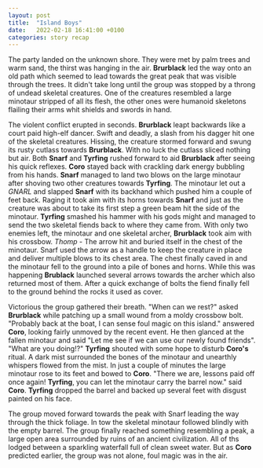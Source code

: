 ```yaml
---
layout: post
title:  "Island Boys"
date:   2022-02-18 16:41:00 +0100
categories: story recap
---
```

The party landed on the unknown shore. They were met by palm trees and warm sand, the thirst was hanging in the air. **Brurblack** led the way onto an old path which seemed to lead towards the great peak that was visible through the trees. It didn't take long until the group was stopped by a throng of undead skeletal creatures. One of the creatures resembled a large minotaur stripped of all its flesh, the other ones were humanoid skeletons flailing their arms whit shields and swords in hand.

The violent conflict erupted in seconds. **Brurblack** leapt backwards like a court paid high-elf dancer. Swift and deadly, a slash from his dagger hit one of the skeletal creatures. Hissing, the creature stormed forward and swung its rusty cutlass towards **Brurblack**. With no luck the cutlass sliced nothing but air. Both **Snarf** and **Tyrfing** rushed forward to aid **Brurblack** after seeing his quick reflexes. **Coro** stayed back with crackling dark energy bubbling from his hands. **Snarf** managed to land two blows on the large minotaur after shoving two other creatures towards **Tyrfing**. The minotaur let out a *GNARL* and slapped **Snarf** with its backhand which pushed him a couple of feet back. Raging it took aim with its horns towards **Snarf** and just as the creature was about to take its first step a green beam hit the side of the minotaur. **Tyrfing** smashed his hammer with his gods might and managed to send the two skeletal fiends back to where they came from. With only two enemies left, the minotaur and one skeletal archer, **Brurblack** took aim with his crossbow. *Thomp* - The arrow hit and buried itself in the chest of the minotaur. Snarf used the arrow as a handle to keep the creature in place and deliver multiple blows to its chest area. The chest finally caved in and the minotaur fell to the ground into a pile of bones and horns. While this was happening **Brublack** launched several arrows towards the archer which also returned most of them. After a quick exchange of bolts the fiend finally fell to the ground behind the rocks it used as cover.

Victorious the group gathered their breath. "When can we rest?" asked **Brurblack** while patching up a small wound from a moldy crossbow bolt. "Probably back at the boat, I can sense foul magic on this island." answered **Coro**, looking fairly unmoved by the recent event. He then glanced at the fallen minotaur and said "Let me see if we can use our newly found friends". "What are you doing!?" **Tyrfing** shouted with some hope to disturb **Coro's** ritual. A dark mist surrounded the bones of the minotaur and unearthly whispers flowed from the mist. In just a couple of minutes the large minotaur rose to its feet and bowed to **Coro**. "There we are, lessons paid off once again! **Tyrfing**, you can let the minotaur carry the barrel now." said **Coro**. **Tyrfing** dropped the barrel and backed up several feet with disgust painted on his face. 

The group moved forward towards the peak with Snarf leading the way through the thick foliage. In tow the skeletal minotaur followed blindly with the empty barrel. The group finally reached something resembling a peak, a large open area surrounded by ruins of an ancient civilization. All of ths lodged between a sparkling waterfall full of clean sweet water. But as **Coro** predicted earlier, the group was not alone, foul magic was in the air.
